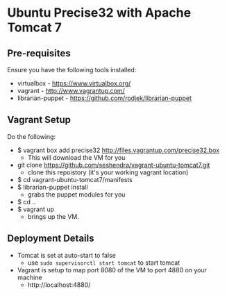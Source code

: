 # Ubuntu Precise32 with Apache Tomcat 7

## Pre-requisites
Ensure you have the following tools installed:
* virtualbox - https://www.virtualbox.org/
* vagrant - http://www.vagrantup.com/
* librarian-puppet - https://github.com/rodjek/librarian-puppet

## Vagrant Setup
Do the following:
* $ vagrant box add precise32 http://files.vagrantup.com/precise32.box
	* This will download the VM for you
* git clone https://github.com/seshendra/vagrant-ubuntu-tomcat7.git
	* clone this repoistory (it's your working vagrant location)
* $ cd vagrant-ubuntu-tomcat7/manifests
* $ librarian-puppet install
	* grabs the puppet modules for you
* $ cd ..
* $ vagrant up
	* brings up the VM.

## Deployment Details
* Tomcat is set at auto-start to false
  * use ```sudo supervisorctl start tomcat``` to start tomcat
* Vagrant is setup to map port 8080 of the VM to port 4880 on your machine
	*  http://localhost:4880/
